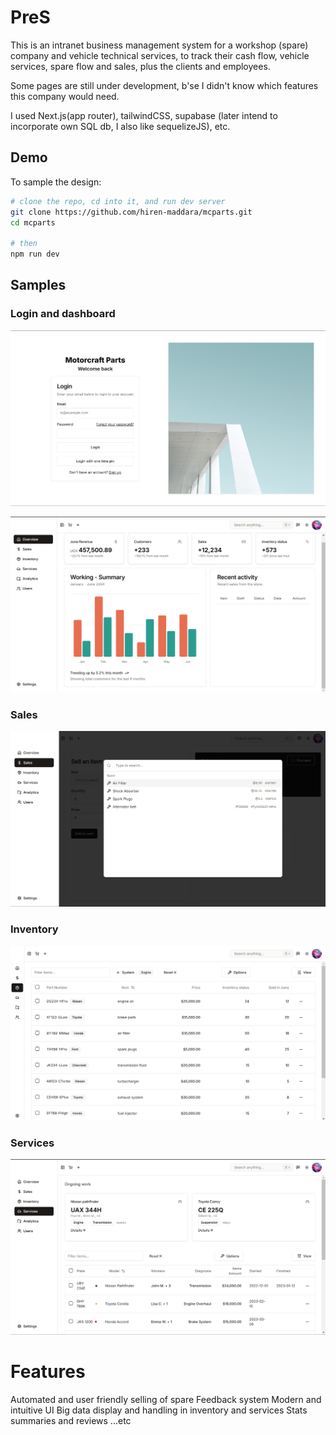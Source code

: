 # PreS

This is an intranet business management system for a workshop (spare) company and vehicle technical services, to track their cash flow, vehicle services, spare flow and sales, plus the clients and employees. 

Some pages are still under development, b'se I didn't know which features this company would need.  

I used Next.js(app router), tailwindCSS, supabase (later intend to incorporate own SQL db, I also like sequelizeJS), etc.

## Demo

To sample the design:

```bash
# clone the repo, cd into it, and run dev server
git clone https://github.com/hiren-maddara/mcparts.git
cd mcparts

# then
npm run dev
```

## Samples

### Login and dashboard
![login page](samples/login.png)

![dashboard page](samples/dash.png)

### Sales 
![Sales form](samples/saleform.png)

### Inventory
![Inventory page](samples/inventory.png)

### Services
![Services page](samples/services.png)

# Features
Automated and user friendly selling of spare
Feedback system 
Modern and intuitive UI
Big data display and handling in inventory and services
Stats summaries and reviews
...etc